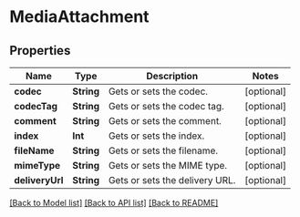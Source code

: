 # MediaAttachment

## Properties
Name | Type | Description | Notes
------------ | ------------- | ------------- | -------------
**codec** | **String** | Gets or sets the codec. | [optional] 
**codecTag** | **String** | Gets or sets the codec tag. | [optional] 
**comment** | **String** | Gets or sets the comment. | [optional] 
**index** | **Int** | Gets or sets the index. | [optional] 
**fileName** | **String** | Gets or sets the filename. | [optional] 
**mimeType** | **String** | Gets or sets the MIME type. | [optional] 
**deliveryUrl** | **String** | Gets or sets the delivery URL. | [optional] 

[[Back to Model list]](../README.md#documentation-for-models) [[Back to API list]](../README.md#documentation-for-api-endpoints) [[Back to README]](../README.md)


